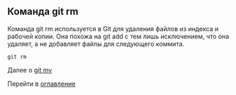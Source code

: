 ## Команда **git rm**

Команда git rm используется в Git для удаления файлов из индекса и рабочей копии. Она похожа на git add с тем лишь исключением, что она удаляет, а не добавляет файлы для следующего коммита.
```bash=
git rm
```

Далее о [git mv](/mv.md)

Перейти в [оглавление](/readme.md) 